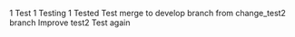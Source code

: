 1 Test
1 Testing
1 Tested
Test merge to develop branch from change_test2 branch
Improve test2
Test again